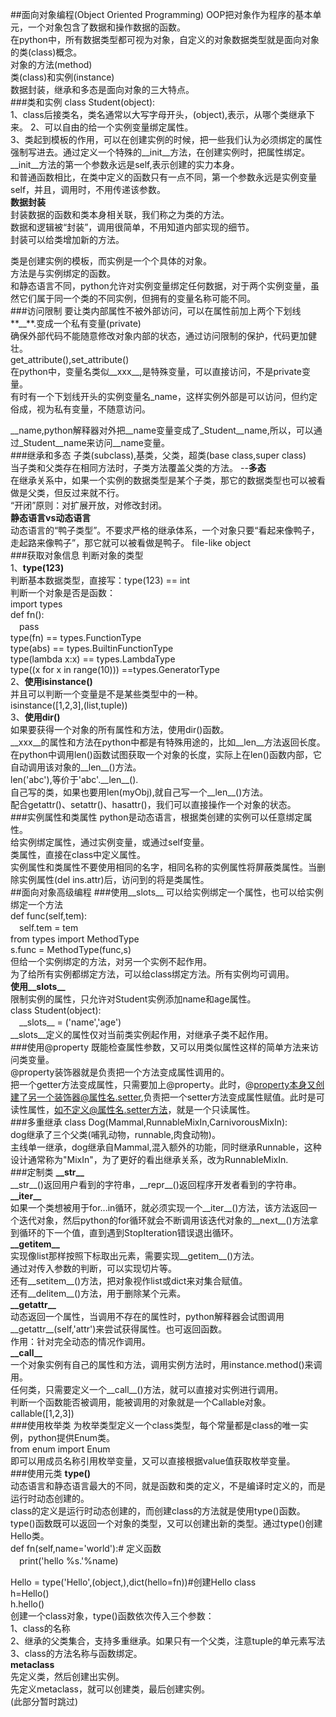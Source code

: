 ##面向对象编程(Object Oriented Programming)
OOP把对象作为程序的基本单元，一个对象包含了数据和操作数据的函数。  
在python中，所有数据类型都可视为对象，自定义的对象数据类型就是面向对象的类(class)概念。  
对象的方法(method)  
类(class)和实例(instance)  
数据封装，继承和多态是面向对象的三大特点。  
###类和实例
class Student(object):  
1、class后接类名，类名通常以大写字母开头，(object),表示，从哪个类继承下来。
2、可以自由的给一个实例变量绑定属性。  
3、类起到模板的作用，可以在创建实例的时候，把一些我们认为必须绑定的属性强制写进去。通过定义一个特殊的__init__方法，在创建实例时，把属性绑定。  
__init__方法的第一个参数永远是self,表示创建的实力本身。  
和普通函数相比，在类中定义的函数只有一点不同，第一个参数永远是实例变量self，并且，调用时，不用传递该参数。  
**数据封装**  
封装数据的函数和类本身相关联，我们称之为类的方法。  
数据和逻辑被“封装”，调用很简单，不用知道内部实现的细节。  
封装可以给类增加新的方法。  

类是创建实例的模板，而实例是一个个具体的对象。  
方法是与实例绑定的函数。  
和静态语言不同，python允许对实例变量绑定任何数据，对于两个实例变量，虽然它们属于同一个类的不同实例，但拥有的变量名称可能不同。  
###访问限制
要让类内部属性不被外部访问，可以在属性前加上两个下划线**\_\_**.变成一个私有变量(private)  
确保外部代码不能随意修改对象内部的状态，通过访问限制的保护，代码更加健壮。  
get_attribute(),set_attribute()  
在python中，变量名类似\_\_xxx\_\_,是特殊变量，可以直接访问，不是private变量。  
有时有一个下划线开头的实例变量名\_name，这样实例外部是可以访问，但约定俗成，视为私有变量，不随意访问。  

\_\_name,python解释器对外把\_\_name变量变成了\_Student\_\_name,所以，可以通过\_Student\_\_name来访问\_\_name变量。  
###继承和多态
子类(subclass),基类，父类，超类(base class,super class)  
当子类和父类存在相同方法时，子类方法覆盖父类的方法。 --**多态**  
在继承关系中，如果一个实例的数据类型是某个子类，那它的数据类型也可以被看做是父类，但反过来就不行。  
“开闭”原则：对扩展开放，对修改封闭。  
**静态语言vs动态语言**  
动态语言的“鸭子类型”。不要求严格的继承体系，一个对象只要“看起来像鸭子，走起路来像鸭子”，那它就可以被看做是鸭子。 
file-like object  
###获取对象信息
判断对象的类型  
1、**type(123)**  
判断基本数据类型，直接写：type(123) == int  
判断一个对象是否是函数：  
import types  
def fn():  
　pass  
type(fn) == types.FunctionType  
type(abs) == types.BuiltinFunctionType  
type(lambda x:x) == types.LambdaType  
type((x for x in range(10))) ==types.GeneratorType  
2、**使用isinstance()**  
并且可以判断一个变量是不是某些类型中的一种。  
isinstance([1,2,3],(list,tuple))  
3、**使用dir()**  
如果要获得一个对象的所有属性和方法，使用dir()函数。  
\_\_xxx\_\_的属性和方法在python中都是有特殊用途的，比如\_\_len\_\_方法返回长度。在python中调用len()函数试图获取一个对象的长度，实际上在len()函数内部，它自动调用该对象的\_\_len\_\_()方法。  
len('abc'),等价于'abc'.\_\_len\_\_().  
自己写的类，如果也要用len(myObj),就自己写一个\_\_len\_\_()方法。  
配合getattr()、setattr()、hasattr()，我们可以直接操作一个对象的状态。  
###实例属性和类属性
python是动态语言，根据类创建的实例可以任意绑定属性。  
给实例绑定属性，通过实例变量，或通过self变量。  
类属性，直接在class中定义属性。  
实例属性和类属性不要使用相同的名字，相同名称的实例属性将屏蔽类属性。当删除实例属性(del ins.attr)后，访问到的将是类属性。  
##面向对象高级编程
###使用\_\_slots\_\_
可以给实例绑定一个属性，也可以给实例绑定一个方法  
def func(self,tem):  
　self.tem = tem  
from types import MethodType  
s.func = MethodType(func,s)  
但给一个实例绑定的方法，对另一个实例不起作用。  
为了给所有实例都绑定方法，可以给class绑定方法。所有实例均可调用。  
**使用\_\_slots\_\_**  
限制实例的属性，只允许对Student实例添加name和age属性。  
class Student(object):  
　\_\_slots\_\_ = ('name','age')  
\_\_slots\_\_定义的属性仅对当前类实例起作用，对继承子类不起作用。  
###使用@property
既能检查属性参数，又可以用类似属性这样的简单方法来访问类变量。  
@property装饰器就是负责把一个方法变成属性调用的。  
把一个getter方法变成属性，只需要加上@property。此时，@property本身又创建了另一个装饰器@属性名.setter,负责把一个setter方法变成属性赋值。此时是可读性属性，如不定义@属性名.setter方法，就是一个只读属性。  
###多重继承
class Dog(Mammal,RunnableMixIn,CarnivorousMixIn):  
dog继承了三个父类(哺乳动物，runnable,肉食动物)。  
主线单一继承，dog继承自Mammal,混入额外的功能，同时继承Runnable，这种设计通常称为"MixIn"，为了更好的看出继承关系，改为RunnableMixIn.  
###定制类
**\_\_str\_\_**  
\_\_str\_\_()返回用户看到的字符串，\_\_repr\_\_()返回程序开发者看到的字符串。  
**\_\_iter\_\_**  
如果一个类想被用于for...in循环，就必须实现一个\_\_iter\_\_()方法，该方法返回一个迭代对象，然后python的for循环就会不断调用该迭代对象的\_\_next\_\_()方法拿到循环的下一个值，直到遇到StopIteration错误退出循环。  
**\_\_getitem\_\_**  
实现像list那样按照下标取出元素，需要实现\_\_getitem\_\_()方法。  
通过对传入参数的判断，可以实现切片等。  
还有\_\_setitem\_\_()方法，把对象视作list或dict来对集合赋值。  
还有\_\_delitem\_\_()方法，用于删除某个元素。  
**\_\_getattr\_\_**  
动态返回一个属性，当调用不存在的属性时，python解释器会试图调用\_\_getattr\_\_(self,'attr')来尝试获得属性。也可返回函数。  
作用：针对完全动态的情况作调用。  
**\_\_call\_\_**  
一个对象实例有自己的属性和方法，调用实例方法时，用instance.method()来调用。  
任何类，只需要定义一个\_\_call\_\_()方法，就可以直接对实例进行调用。  
判断一个函数能否被调用，能被调用的对象就是一个Callable对象。  
callable([1,2,3])  
###使用枚举类
为枚举类型定义一个class类型，每个常量都是class的唯一实例，python提供Enum类。  
from enum import Enum  
即可以用成员名称引用枚举变量，又可以直接根据value值获取枚举变量。  
###使用元类
**type()**  
动态语言和静态语言最大的不同，就是函数和类的定义，不是编译时定义的，而是运行时动态创建的。  
class的定义是运行时动态创建的，而创建class的方法就是使用type()函数。  
type()函数既可以返回一个对象的类型，又可以创建出新的类型。通过type()创建Hello类。  
def fn(self,name='world'):# 定义函数  
　print('hello %s.'%name)  
  
Hello = type('Hello',(object,),dict(hello=fn))#创建Hello class  
h=Hello()  
h.hello()  
创建一个class对象，type()函数依次传入三个参数：  
1、class的名称  
2、继承的父类集合，支持多重继承。如果只有一个父类，注意tuple的单元素写法  
3、class的方法名称与函数绑定。  
**metaclass**  
先定义类，然后创建出实例。  
先定义metaclass，就可以创建类，最后创建实例。  
(此部分暂时跳过)


